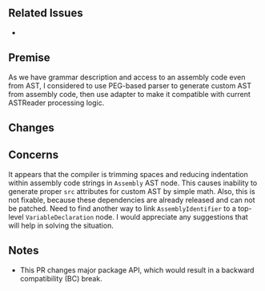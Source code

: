 ## Related Issues

- 

## Premise

As we have grammar description and access to an assembly code even from AST,
I considered to use PEG-based parser to generate custom AST from assembly code,
then use adapter to make it compatible with current ASTReader processing logic.

## Changes

<!-- START pr-commits -->
<!-- END pr-commits -->

## Concerns

It appears that the compiler is trimming spaces and reducing indentation within assembly code strings in `Assembly` AST node.
This causes inability to generate proper `src` attributes for custom AST by simple math.
Also, this is not fixable, because these dependencies are already released and can not be patched.
Need to find another way to link `AssemblyIdentifier` to a top-level `VariableDeclaration` node.
I would appreciate any suggestions that will help in solving the situation.

## Notes

- This PR changes major package API, which would result in a backward compatibility (BC) break.

